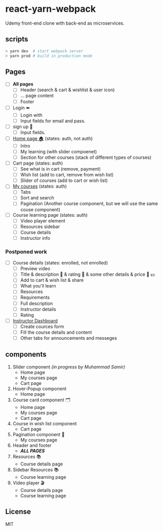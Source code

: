 # react-yarn-webpack

Udemy front-end clone with back-end as microservices.

## scripts

```bash
> yarn dev  # start webpack server
> yarn prod # build in production mode
```

## Pages

- [ ] __All pages__
  - [ ] Header (search & cart & wishlist & user icon)
  - [ ] ... page content
  - [ ] Footer
- [ ] Login ⬅️
  - [ ] Login with
  - [ ] Input fields for email and pass.
- [ ] sign up 📝
  - [ ] Input fields.
- [ ] [Home page 🏠](https://www.udemy.com) (states: auth, not auth)
  - [ ] Intro
  - [ ] My learning (with slider compoenet)
  - [ ] Section for other courses (stack of different types of courses)
- [ ] Cart page (states: auth)
  - [ ] See what is in cart (remove, payment)
  - [ ] Wish list (add to cart, remove from wish list)
  - [ ] Slider of courses (add to cart or wish list)
- [ ] [My courses](https://www.udemy.com/home/my-courses) (states: auth)
  - [ ] Tabs
  - [ ] Sort and search
  - [ ] Pagination (Another course component, but we will use the same couse component)
- [ ] Course learning page (states: auth)
  - [ ] Video player element
  - [ ] Resources sidebar
  - [ ] Course details
  - [ ] Instructor info

### Postponed work

- [ ] Course details (states: enrolled, not enrolled)
  - [ ] Preview video
  - [ ] Title & description 📝 & rating 🌟 & some other details & price 💸 💵
  - [ ] Add to cart & wish list & share
  - [ ] What you'll learn
  - [ ] Resources
  - [ ] Requirements
  - [ ] Full description
  - [ ] Instructor details
  - [ ] Rating
- [ ] [Instructor Dashboard](https://www.udemy.com/instructor)
  - [ ] Create cources form
  - [ ] Fill the course details and content
  - [ ] Other tabs for announcements and messeges

## components

1. Slider component _(in progress by Muhammad Samir)_
    - Home page
    - My courses page
    - Cart page
2. Hover-Popup component
    - Home page
3. Course card component 🗂️
    - Home page
    - My courses page
    - Cart page
4. Course in wish list component
    - Cart page
5. Pagination component 🔢
    - My courses page
6. Header and footer
    - ***ALL PAGES***
7. Resources 📚
    - Course details page
8. Sidebar Resources 📚
    - Course learning page
9. Video player 🎬
    - Course details page
    - Course learning page


## License

MIT
